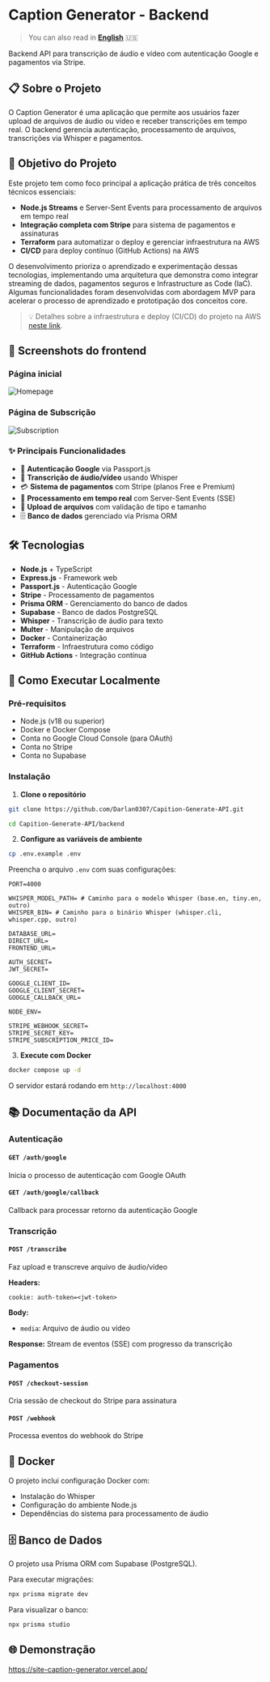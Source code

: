 # Caption Generator - Backend

> You can also read in **[English](./README.md)** 🇺🇸

Backend API para transcrição de áudio e vídeo com autenticação Google e pagamentos via Stripe.

## 📋 Sobre o Projeto

O Caption Generator é uma aplicação que permite aos usuários fazer upload de arquivos de áudio ou vídeo e receber transcrições em tempo real. O backend gerencia autenticação, processamento de arquivos, transcrições via Whisper e pagamentos.

## 🎯 Objetivo do Projeto

Este projeto tem como foco principal a aplicação prática de três conceitos técnicos essenciais:

- **Node.js Streams** e Server-Sent Events para processamento de arquivos em tempo real
- **Integração completa com Stripe** para sistema de pagamentos e assinaturas
- **Terraform** para automatizar o deploy e gerenciar infraestrutura na AWS
- **CI/CD** para deploy contínuo (GitHub Actions) na AWS

O desenvolvimento prioriza o aprendizado e experimentação dessas tecnologias, implementando uma arquitetura que demonstra como integrar streaming de dados, pagamentos seguros e Infrastructure as Code (IaC). Algumas funcionalidades foram desenvolvidas com abordagem MVP para acelerar o processo de aprendizado e prototipação dos conceitos core.

> 💡 Detalhes sobre a infraestrutura e deploy (CI/CD) do projeto na AWS [neste link](https://github.com/Darlan0307/infra-with-terraform).

## 📸 Screenshots do frontend

### Página inicial

![Homepage](./print-home.png)

### Página de Subscrição

![Subscription](./print-subscription.png)

### ✨ Principais Funcionalidades

- 🔐 **Autenticação Google** via Passport.js
- 🎵 **Transcrição de áudio/vídeo** usando Whisper
- 💳 **Sistema de pagamentos** com Stripe (planos Free e Premium)
- 🔄 **Processamento em tempo real** com Server-Sent Events (SSE)
- 📁 **Upload de arquivos** com validação de tipo e tamanho
- 🗄️ **Banco de dados** gerenciado via Prisma ORM

## 🛠️ Tecnologias

- **Node.js** + TypeScript
- **Express.js** - Framework web
- **Passport.js** - Autenticação Google
- **Stripe** - Processamento de pagamentos
- **Prisma ORM** - Gerenciamento do banco de dados
- **Supabase** - Banco de dados PostgreSQL
- **Whisper** - Transcrição de áudio para texto
- **Multer** - Manipulação de arquivos
- **Docker** - Containerização
- **Terraform** - Infraestrutura como código
- **GitHub Actions** - Integração contínua

## 🚀 Como Executar Localmente

### Pré-requisitos

- Node.js (v18 ou superior)
- Docker e Docker Compose
- Conta no Google Cloud Console (para OAuth)
- Conta no Stripe
- Conta no Supabase

### Instalação

1. **Clone o repositório**

```bash
git clone https://github.com/Darlan0307/Capition-Generate-API.git

cd Capition-Generate-API/backend
```

2. **Configure as variáveis de ambiente**

```bash
cp .env.example .env
```

Preencha o arquivo `.env` com suas configurações:

```env
PORT=4000

WHISPER_MODEL_PATH= # Caminho para o modelo Whisper (base.en, tiny.en, outro)
WHISPER_BIN= # Caminho para o binário Whisper (whisper.cli, whisper.cpp, outro)

DATABASE_URL=
DIRECT_URL=
FRONTEND_URL=

AUTH_SECRET=
JWT_SECRET=

GOOGLE_CLIENT_ID=
GOOGLE_CLIENT_SECRET=
GOOGLE_CALLBACK_URL=

NODE_ENV=

STRIPE_WEBHOOK_SECRET=
STRIPE_SECRET_KEY=
STRIPE_SUBSCRIPTION_PRICE_ID=
```

3. **Execute com Docker**

```bash
docker compose up -d
```

O servidor estará rodando em `http://localhost:4000`

## 📚 Documentação da API

### Autenticação

#### `GET /auth/google`

Inicia o processo de autenticação com Google OAuth

#### `GET /auth/google/callback`

Callback para processar retorno da autenticação Google

### Transcrição

#### `POST /transcribe`

Faz upload e transcreve arquivo de áudio/vídeo

**Headers:**

```
cookie: auth-token=<jwt-token>
```

**Body:**

- `media`: Arquivo de áudio ou vídeo

**Response:** Stream de eventos (SSE) com progresso da transcrição

### Pagamentos

#### `POST /checkout-session`

Cria sessão de checkout do Stripe para assinatura

#### `POST /webhook`

Processa eventos do webhook do Stripe

## 🐳 Docker

O projeto inclui configuração Docker com:

- Instalação do Whisper
- Configuração do ambiente Node.js
- Dependências do sistema para processamento de áudio

## 🗄️ Banco de Dados

O projeto usa Prisma ORM com Supabase (PostgreSQL).

Para executar migrações:

```bash
npx prisma migrate dev
```

Para visualizar o banco:

```bash
npx prisma studio
```

## 🌐 Demonstração

https://site-caption-generator.vercel.app/

